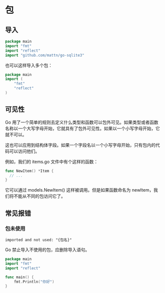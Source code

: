 # 包

## 导入

```go
package main
import "fmt"
import "reflect"
import "github.com/mattn/go-sqlite3"
```

也可以这样导入多个包：

```go
package main
import (
    "fmt"
    "reflect"
)
```

## 可见性

Go 用了一个简单的规则去定义什么类型和函数可以包外可见。如果类型或者函数名称以一个大写字母开始，它就具有了包外可见性。如果以一个小写字母开始，它就不可以。

这也可以应用到结构体字段。如果一个字段名以一个小写字母开始，只有包内的代码可以访问他们。

例如，我们的 items.go 文件中有个这样的函数：

```go
func NewItem() *Item {
  // ...
}
```

它可以通过 models.NewItem() 这样被调用。但是如果函数命名为 newItem，我们将不能从不同的包访问它了。

## 常见报错

### 包未使用

```
imported and not used: "{包名}"
```

Go 禁止导入不使用的包，应删除导入语句。

<div class="run"></div>

```go
package main
import "fmt"
import "reflect"

func main() {
    fmt.Println("你好")
}
```
